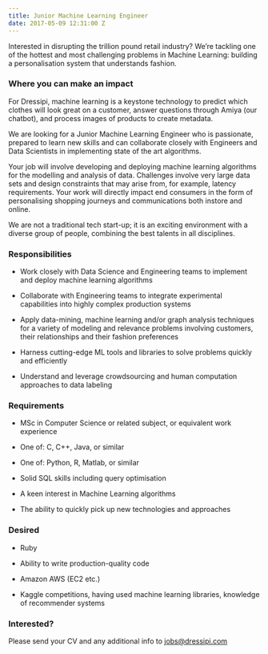 ```yaml
---
title: Junior Machine Learning Engineer
date: 2017-05-09 12:31:00 Z
---
```


Interested in disrupting the trillion pound retail industry? We’re tackling one of the hottest and most challenging problems in Machine Learning: building a personalisation system that understands fashion. 

### Where you can make an impact

For Dressipi, machine learning is a keystone technology to predict which clothes will look great on a customer, answer questions through Amiya (our chatbot), and process images of products to create metadata.

We are looking for a Junior Machine Learning Engineer who is passionate, prepared to learn new skills and can collaborate closely with Engineers and Data Scientists in implementing state of the art algorithms. 

Your job will involve developing and deploying machine learning algorithms for the modelling and analysis of data. Challenges involve very large data sets and design constraints that may arise from, for example, latency requirements. Your work will directly impact end consumers in the form of personalising shopping journeys and communications both instore and online. 

We are not a traditional tech start-up; it is an exciting environment with a diverse group of people, combining the best talents in all disciplines. 

### Responsibilities

* Work closely with Data Science and Engineering teams to implement and deploy machine learning algorithms

* Collaborate with Engineering teams to integrate experimental capabilities into highly complex production systems

* Apply data-mining, machine learning and/or graph analysis techniques for a variety of modeling and relevance problems involving customers, their relationships and their fashion preferences

* Harness cutting-edge ML tools and libraries to solve problems quickly and efficiently

* Understand and leverage crowdsourcing and human computation approaches to data labeling

### Requirements

* MSc in Computer Science or related subject, or equivalent work experience

* One of: C, C++, Java, or similar

* One of: Python, R, Matlab, or similar

* Solid SQL skills including query optimisation

* A keen interest in Machine Learning algorithms

* The ability to quickly pick up new technologies and approaches

### Desired

* Ruby

* Ability to write production-quality code

* Amazon AWS (EC2 etc.)

* Kaggle competitions, having used machine learning libraries, knowledge of recommender systems


### Interested?

Please send your CV and any additional info to [jobs@dressipi.com](mailto:jobs@dressipi.com)